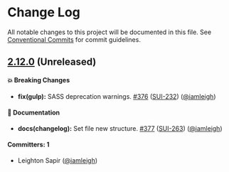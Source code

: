 # Change Log

All notable changes to this project will be documented in this file. See [Conventional Commits](https://conventionalcommits.org/) for commit guidelines.

## [2.12.0](https://github.com/wpmudev/shared-ui/compare/v2.11.2...v2.12.0) (Unreleased)

#### 💥 Breaking Changes
* **fix(gulp):** SASS deprecation warnings. [#376](https://github.com/wpmudev/shared-ui/pull/376) ([SUI-232](https://incsub.atlassian.net/browse/SUI-232)) ([@iamleigh](https://github.com/iamleigh))

#### 📝 Documentation
* **docs(changelog):** Set file new structure. [#377](https://github.com/wpmudev/shared-ui/pull/377) ([SUI-263](https://incsub.atlassian.net/browse/SUI-263)) ([@iamleigh](https://github.com/iamleigh))

#### Committers: 1
- Leighton Sapir ([@iamleigh](https://github.com/iamleigh))
